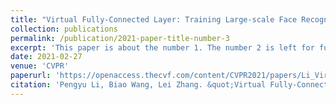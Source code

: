 ```yaml
---
title: "Virtual Fully-Connected Layer: Training Large-scale Face Recognition Dataset with Limited Computational Resources"
collection: publications
permalink: /publication/2021-paper-title-number-3
excerpt: 'This paper is about the number 1. The number 2 is left for future work.'
date: 2021-02-27
venue: 'CVPR'
paperurl: 'https://openaccess.thecvf.com/content/CVPR2021/papers/Li_Virtual_Fully-Connected_Layer_Training_a_Large-Scale_Face_Recognition_Dataset_With_CVPR_2021_paper.pdf'
citation: 'Pengyu Li, Biao Wang, Lei Zhang. &quot;Virtual Fully-Connected Layer: Training Large-scale Face Recognition Dataset with Limited Computational Resources. &quot; <i>CVPR</i>. 2021.'
---
```

